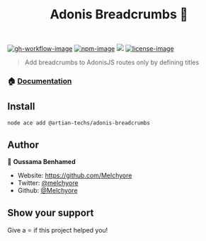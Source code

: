 <h1 align="center">Adonis Breadcrumbs 🍞</h1>

<br />

[![gh-workflow-image]][gh-workflow-url] [![npm-image]][npm-url] ![][typescript-image] [![license-image]][license-url]

> Add breadcrumbs to AdonisJS routes only by defining titles

### 🏠 [Documentation](https://adonis-breadcrumbs.pages.dev/)

## Install

```sh
node ace add @artian-techs/adonis-breadcrumbs
```

## Author

👤 **Oussama Benhamed**

- Website: https://github.com/Melchyore
- Twitter: [@melchyore](https://twitter.com/melchyore)
- Github: [@Melchyore](https://github.com/Melchyore)

## Show your support

Give a ⭐️ if this project helped you!

[gh-workflow-image]: https://img.shields.io/github/actions/workflow/status/Artian-Techs/adonis-breadcrumbs/checks.yml?style=for-the-badge
[gh-workflow-url]: https://github.com/Artian-Techs/adonis-breadcrumbs/actions/workflows/checks.yml 'Github action'
[typescript-image]: https://img.shields.io/badge/Typescript-294E80.svg?style=for-the-badge&logo=typescript
[typescript-url]: "typescript"
[npm-image]: https://img.shields.io/npm/v/@artian-techs/adonis-breadcrumbs.svg?style=for-the-badge&logo=npm
[npm-url]: https://npmjs.org/package/@artian-techs/adonis-breadcrumbs 'npm'
[license-image]: https://img.shields.io/npm/l/@artian-techs/adonis-breadcrumbs?color=blueviolet&style=for-the-badge
[license-url]: LICENSE.md 'license'
